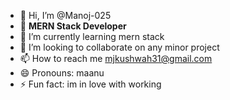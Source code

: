 - 👋 Hi, I’m @Manoj-025
- 👀 **MERN Stack Developer**
- 🌱 I’m currently learning mern stack
- 💞️ I’m looking to collaborate on any minor project 
- 📫 How to reach me mjkushwah31@gmail.com
- 😄 Pronouns: maanu
- ⚡ Fun fact: im in love with working 

<!---
Manoj-025/Manoj-025 is a ✨ special ✨ repository because its `README.md` (this file) appears on your GitHub profile.
You can click the Preview link to take a look at your changes.
--->
